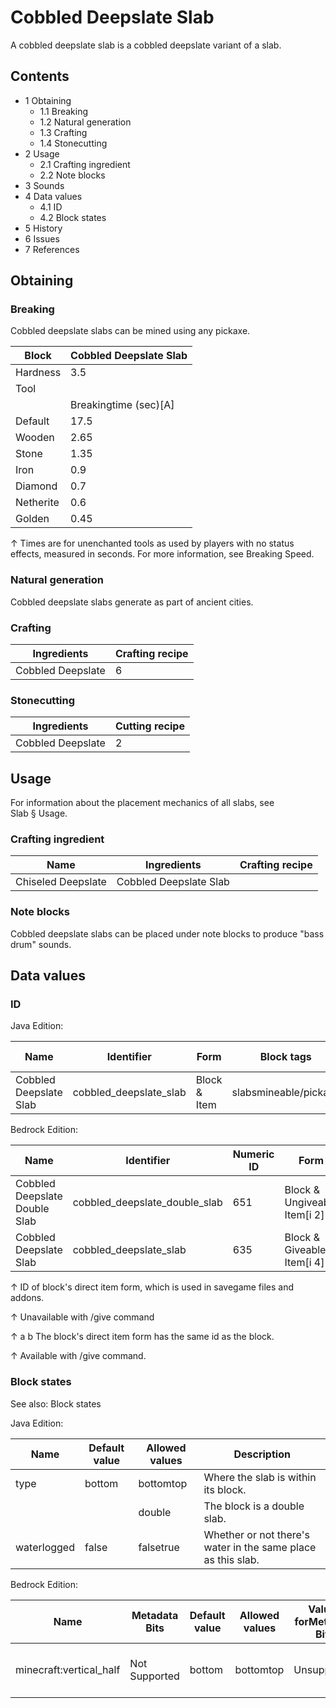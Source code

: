 # Cobbled Deepslate Slab
A cobbled deepslate slab is a cobbled deepslate variant of a slab.

## Contents
- 1 Obtaining
	- 1.1 Breaking
	- 1.2 Natural generation
	- 1.3 Crafting
	- 1.4 Stonecutting
- 2 Usage
	- 2.1 Crafting ingredient
	- 2.2 Note blocks
- 3 Sounds
- 4 Data values
	- 4.1 ID
	- 4.2 Block states
- 5 History
- 6 Issues
- 7 References

## Obtaining
### Breaking
Cobbled deepslate slabs can be mined using any pickaxe.

| Block     | Cobbled Deepslate Slab |
|-----------|------------------------|
| Hardness  | 3.5                    |
| Tool      |                        |
|           | Breakingtime (sec)[A]  |
| Default   | 17.5                   |
| Wooden    | 2.65                   |
| Stone     | 1.35                   |
| Iron      | 0.9                    |
| Diamond   | 0.7                    |
| Netherite | 0.6                    |
| Golden    | 0.45                   |


↑ Times are for unenchanted tools as used by players with no status effects, measured in seconds. For more information, see Breaking Speed.


### Natural generation
Cobbled deepslate slabs generate as part of ancient cities.

### Crafting
| Ingredients       | Crafting recipe |
|-------------------|-----------------|
| Cobbled Deepslate | 6               |

### Stonecutting
| Ingredients       | Cutting recipe |
|-------------------|----------------|
| Cobbled Deepslate | 2              |

## Usage
For information about the placement mechanics of all slabs, see Slab § Usage.

### Crafting ingredient
| Name               | Ingredients            | Crafting recipe |
|--------------------|------------------------|-----------------|
| Chiseled Deepslate | Cobbled Deepslate Slab |                 |

### Note blocks
Cobbled deepslate slabs can be placed under note blocks to produce "bass drum" sounds.

## Data values
### ID
Java Edition:

| Name                   | Identifier             | Form         | Block tags            | Item tags | Translation key                        |
|------------------------|------------------------|--------------|-----------------------|-----------|----------------------------------------|
| Cobbled Deepslate Slab | cobbled_deepslate_slab | Block & Item | slabsmineable/pickaxe | slabs     | block.minecraft.cobbled_deepslate_slab |

Bedrock Edition:

| Name                          | Identifier                    | Numeric ID | Form                         | Item ID[i 1]   | Translation key                         |
|-------------------------------|-------------------------------|------------|------------------------------|----------------|-----------------------------------------|
| Cobbled Deepslate Double Slab | cobbled_deepslate_double_slab | 651        | Block & Ungiveable Item[i 2] | Identical[i 3] | tile.cobbled_deepslate_double_slab.name |
| Cobbled Deepslate Slab        | cobbled_deepslate_slab        | 635        | Block & Giveable Item[i 4]   | Identical[i 3] | tile.cobbled_deepslate_slab.name        |


↑ ID of block's direct item form, which is used in savegame files and addons.

↑ Unavailable with /give command

↑ a b The block's direct item form has the same id as the block.

↑ Available with /give command.


### Block states
See also: Block states

Java Edition:

| Name        | Default value | Allowed values | Description                                                  |
|-------------|---------------|----------------|--------------------------------------------------------------|
| type        | bottom        | bottomtop      | Where the slab is within its block.                          |
|             |               | double         | The block is a double slab.                                  |
| waterlogged | false         | falsetrue      | Whether or not there's water in the same place as this slab. |

Bedrock Edition:

| Name                    | Metadata Bits | Default value | Allowed values | Values forMetadata Bits | Description                         |
|-------------------------|---------------|---------------|----------------|-------------------------|-------------------------------------|
| minecraft:vertical_half | Not Supported | bottom        | bottomtop      | Unsupported             | Where the slab is within its block. |





